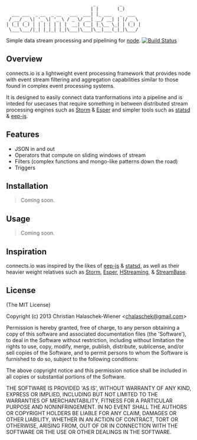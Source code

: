                                      _         _       
                                    | |       (_)      
      ___ ___  _ __  _ __   ___  ___| |_ ___   _  ___  
     / __/ _ \| '_ \| '_ \ / _ \/ __| __/ __| | |/ _ \ 
    | (_| (_) | | | | | | |  __| (__| |_\__ \_| | (_) |
     \___\___/|_| |_|_| |_|\___|\___|\__|___(_|_|\___/ 
                                                    

Simple data stream processing and pipelining for [node](http://nodejs.org). [![Build Status](https://secure.travis-ci.org/chalaschek/connects.io.png?branch=master)](http://travis-ci.org/chalaschek/connects.io)

## Overview

connects.io is a lightweight event processing framework that provides node with event stream filtering and aggregation capabilities similar to those found in complex event processing systems.

It is designed to easily connect data tranformations into a pipeline and is inteded for usecases that require something in between distributed stream processing engines such as [Storm](https://github.com/nathanmarz/storm) & [Esper](http://esper.codehaus.org/) and simpler tools such as [statsd](https://github.com/etsy/statsd/) & [eep-js](https://github.com/darach/eep-js).

## Features
- JSON in and out
- Operators that compute on sliding windows of stream
- Filters (complex functions and mongo-like patterns down the road)
- Triggers

## Installation

> Coming soon.

## Usage

> Coming soon.

## Inspiration

connects.io was inspired by the likes of [eep-js](https://github.com/darach/eep-js) & [statsd](https://github.com/etsy/statsd/), as well as their heavier weight relatives such as [Storm](https://github.com/nathanmarz/storm), [Esper](http://esper.codehaus.org/), [HStreaming](http://www.hstreaming.com/), & [StreamBase](http://www.streambase.com/).

## License

(The MIT License)

Copyright (c) 2013 Christian Halaschek-Wiener &lt;chalaschek@gmail.com&gt;

Permission is hereby granted, free of charge, to any person obtaining
a copy of this software and associated documentation files (the
'Software'), to deal in the Software without restriction, including
without limitation the rights to use, copy, modify, merge, publish,
distribute, sublicense, and/or sell copies of the Software, and to
permit persons to whom the Software is furnished to do so, subject to
the following conditions:

The above copyright notice and this permission notice shall be
included in all copies or substantial portions of the Software.

THE SOFTWARE IS PROVIDED 'AS IS', WITHOUT WARRANTY OF ANY KIND,
EXPRESS OR IMPLIED, INCLUDING BUT NOT LIMITED TO THE WARRANTIES OF
MERCHANTABILITY, FITNESS FOR A PARTICULAR PURPOSE AND NONINFRINGEMENT.
IN NO EVENT SHALL THE AUTHORS OR COPYRIGHT HOLDERS BE LIABLE FOR ANY
CLAIM, DAMAGES OR OTHER LIABILITY, WHETHER IN AN ACTION OF CONTRACT,
TORT OR OTHERWISE, ARISING FROM, OUT OF OR IN CONNECTION WITH THE
SOFTWARE OR THE USE OR OTHER DEALINGS IN THE SOFTWARE.